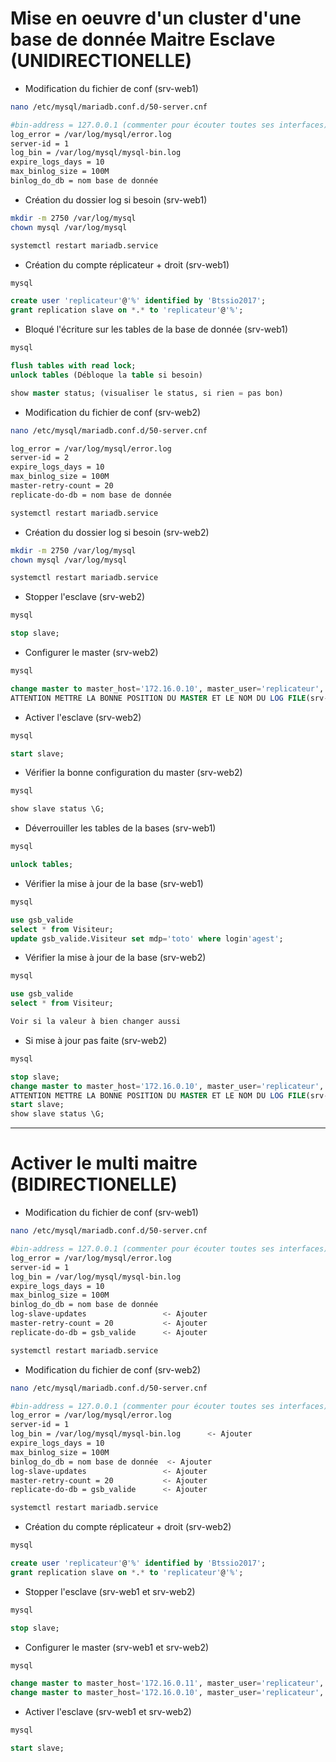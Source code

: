 # Mise en oeuvre d'un cluster d'une base de donnée Maitre Esclave (UNIDIRECTIONELLE)
- Modification du fichier de conf (srv-web1)
````bash
nano /etc/mysql/mariadb.conf.d/50-server.cnf

#bin-address = 127.0.0.1 (commenter pour écouter toutes ses interfaces)
log_error = /var/log/mysql/error.log
server-id = 1
log_bin = /var/log/mysql/mysql-bin.log
expire_logs_days = 10
max_binlog_size = 100M
binlog_do_db = nom base de donnée
````
- Création du dossier log si besoin (srv-web1)
````bash
mkdir -m 2750 /var/log/mysql
chown mysql /var/log/mysql

systemctl restart mariadb.service
````
- Création du compte réplicateur + droit (srv-web1)
````sql
mysql

create user 'replicateur'@'%' identified by 'Btssio2017';
grant replication slave on *.* to 'replicateur'@'%';
````
- Bloqué l'écriture sur les tables de la base de donnée (srv-web1)
````sql
mysql

flush tables with read lock;
unlock tables (Débloque la table si besoin)

show master status; (visualiser le status, si rien = pas bon)
````
- Modification du fichier de conf (srv-web2)
````bash
nano /etc/mysql/mariadb.conf.d/50-server.cnf

log_error = /var/log/mysql/error.log
server-id = 2
expire_logs_days = 10
max_binlog_size = 100M
master-retry-count = 20
replicate-do-db = nom base de donnée

systemctl restart mariadb.service
````
- Création du dossier log si besoin (srv-web2)
````bash
mkdir -m 2750 /var/log/mysql
chown mysql /var/log/mysql

systemctl restart mariadb.service
````
- Stopper l'esclave (srv-web2)
````sql
mysql

stop slave;
````
- Configurer le master (srv-web2)
````sql
mysql

change master to master_host='172.16.0.10', master_user='replicateur', master_password='Btssio2017', master_log_file='mysql-bin.000001', master_log_pos=328;
ATTENTION METTRE LA BONNE POSITION DU MASTER ET LE NOM DU LOG FILE(srv-web1)
````
- Activer l'esclave (srv-web2)
````sql
mysql

start slave;
````
- Vérifier la bonne configuration du master (srv-web2)
````sql
mysql

show slave status \G;
````
- Déverrouiller les tables de la bases (srv-web1)
````sql
mysql

unlock tables;
````
- Vérifier la mise à jour de la base (srv-web1)
````sql
mysql

use gsb_valide
select * from Visiteur;
update gsb_valide.Visiteur set mdp='toto' where login'agest';
````
- Vérifier la mise à jour de la base (srv-web2)
````sql
mysql

use gsb_valide
select * from Visiteur;

Voir si la valeur à bien changer aussi 
````
- Si mise à jour pas faite (srv-web2)
````sql
mysql

stop slave;
change master to master_host='172.16.0.10', master_user='replicateur', master_password='Btssio2017', master_log_file='mysql-bin.000001', master_log_pos=X;
ATTENTION METTRE LA BONNE POSITION DU MASTER ET LE NOM DU LOG FILE(srv-web1)
start slave;
show slave status \G;
````
----------------------------------------------------
# Activer le multi maitre (BIDIRECTIONELLE)
- Modification du fichier de conf (srv-web1)
````bash
nano /etc/mysql/mariadb.conf.d/50-server.cnf

#bin-address = 127.0.0.1 (commenter pour écouter toutes ses interfaces)
log_error = /var/log/mysql/error.log
server-id = 1
log_bin = /var/log/mysql/mysql-bin.log
expire_logs_days = 10
max_binlog_size = 100M
binlog_do_db = nom base de donnée
log-slave-updates                 <- Ajouter
master-retry-count = 20           <- Ajouter
replicate-do-db = gsb_valide      <- Ajouter

systemctl restart mariadb.service
````
- Modification du fichier de conf (srv-web2)
````bash
nano /etc/mysql/mariadb.conf.d/50-server.cnf

#bin-address = 127.0.0.1 (commenter pour écouter toutes ses interfaces)   <- Ajouter
log_error = /var/log/mysql/error.log
server-id = 1
log_bin = /var/log/mysql/mysql-bin.log      <- Ajouter
expire_logs_days = 10
max_binlog_size = 100M
binlog_do_db = nom base de donnée  <- Ajouter
log-slave-updates                 <- Ajouter
master-retry-count = 20           <- Ajouter
replicate-do-db = gsb_valide      <- Ajouter

systemctl restart mariadb.service
````
- Création du compte réplicateur + droit (srv-web2)
````sql
mysql

create user 'replicateur'@'%' identified by 'Btssio2017';
grant replication slave on *.* to 'replicateur'@'%';
````
- Stopper l'esclave (srv-web1 et srv-web2)
````sql
mysql

stop slave;
````
- Configurer le master (srv-web1 et srv-web2)
````sql
mysql

change master to master_host='172.16.0.11', master_user='replicateur', master_password='Btssio2017', master_log_file='mysql-bin.000001', master_log_pos=328; <- srv-web1
change master to master_host='172.16.0.10', master_user='replicateur', master_password='Btssio2017', master_log_file='mysql-bin.000002', master_log_pos=342; <- srv-web2
````
- Activer l'esclave (srv-web1 et srv-web2)
````sql
mysql

start slave;
````
